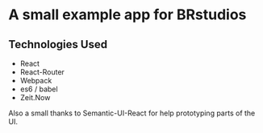 # A small example app for BRstudios

## Technologies Used

* React
* React-Router
* Webpack
* es6 / babel
* Zeit.Now

Also a small thanks to Semantic-UI-React for help prototyping parts of the UI.

